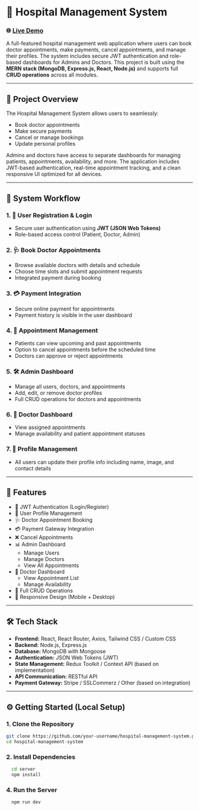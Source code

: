 # 🏥 Hospital Management System 
### 🌐 [Live Demo](https://health-bridge-frontend-jet.vercel.app)  

A full-featured hospital management web application where users can book doctor appointments, make payments, cancel appointments, and manage their profiles. The system includes secure JWT authentication and role-based dashboards for Admins and Doctors. This project is built using the **MERN stack (MongoDB, Express.js, React, Node.js)** and supports full **CRUD operations** across all modules.

---

## 🚀 Project Overview

The Hospital Management System allows users to seamlessly:

- Book doctor appointments
- Make secure payments
- Cancel or manage bookings
- Update personal profiles

Admins and doctors have access to separate dashboards for managing patients, appointments, availability, and more. The application includes JWT-based authentication, real-time appointment tracking, and a clean responsive UI optimized for all devices.

---

## 🔄 System Workflow

### 1. 👥 User Registration & Login
- Secure user authentication using **JWT (JSON Web Tokens)**
- Role-based access control (Patient, Doctor, Admin)

### 2. 🩺 Book Doctor Appointments
- Browse available doctors with details and schedule
- Choose time slots and submit appointment requests
- Integrated payment during booking

### 3. 💳 Payment Integration
- Secure online payment for appointments
- Payment history is visible in the user dashboard

### 4. 📆 Appointment Management
- Patients can view upcoming and past appointments
- Option to cancel appointments before the scheduled time
- Doctors can approve or reject appointments

### 5. 🛠️ Admin Dashboard
- Manage all users, doctors, and appointments
- Add, edit, or remove doctor profiles
- Full CRUD operations for doctors and appointments

### 6. 🩻 Doctor Dashboard
- View assigned appointments
- Manage availability and patient appointment statuses

### 7. 👤 Profile Management
- All users can update their profile info including name, image, and contact details

---

## 🧩 Features

- 🔐 JWT Authentication (Login/Register)
- 👤 User Profile Management
- 🩺 Doctor Appointment Booking
- 💳 Payment Gateway Integration
- ❌ Cancel Appointments
- 📊 Admin Dashboard
  - Manage Users
  - Manage Doctors
  - View All Appointments
- 🩻 Doctor Dashboard
  - View Appointment List
  - Manage Availability
- 🔁 Full CRUD Operations
- 📱 Responsive Design (Mobile + Desktop)

---

## 🛠️ Tech Stack

- **Frontend:** React, React Router, Axios, Tailwind CSS / Custom CSS
- **Backend:** Node.js, Express.js
- **Database:** MongoDB with Mongoose
- **Authentication:** JSON Web Tokens (JWT)
- **State Management:** Redux Toolkit / Context API (based on implementation)
- **API Communication:** RESTful API
- **Payment Gateway:** Stripe / SSLCommerz / Other (based on integration)

---

## ⚙️ Getting Started (Local Setup)

### 1. Clone the Repository

```bash
git clone https://github.com/your-username/hospital-management-system.git
cd hospital-management-system
```
### 2. Install Dependencies

```bash
  cd server
  npm install
```

### 4. Run the Server
  ```bash
    npm run dev
  ```

